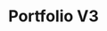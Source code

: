 ---
order: 2
title: "Portfolio V3"
description: "Latest and current version of my web portfolio build with Gatsby"
image: "./banner.png"
skills:
    - Gatsby.js
    - TypeScript
    - Styled-Components
external: "https://github.com/robsel118/RobertSeligmann"
github: "https://github.com/robsel118/RobertSeligmann"
internal: ""
---